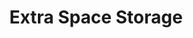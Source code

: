 ---
title: "Extra Space Storage"
url: /irvine/extra-space-storage-warner-avenue/
shop: storage rental
---